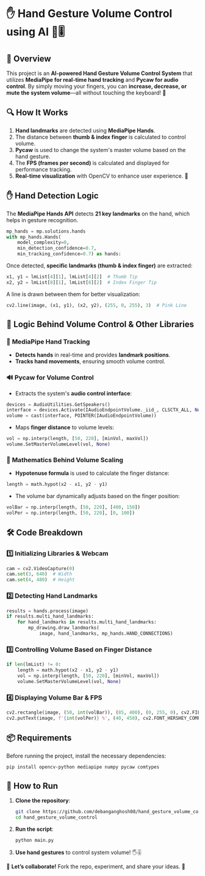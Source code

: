 # ✋ Hand Gesture Volume Control using AI 🤖🎚️

## 📌 Overview
This project is an **AI-powered Hand Gesture Volume Control System** that utilizes **MediaPipe for real-time hand tracking** and **Pycaw for audio control**. By simply moving your fingers, you can **increase, decrease, or mute the system volume**—all without touching the keyboard! 🚀

## 🔍 How It Works
1. **Hand landmarks** are detected using **MediaPipe Hands**.
2. The distance between **thumb & index finger** is calculated to control volume.
3. **Pycaw** is used to change the system's master volume based on the hand gesture.
4. The **FPS (frames per second)** is calculated and displayed for performance tracking.
5. **Real-time visualization** with OpenCV to enhance user experience. 🎥

## ✋ Hand Detection Logic
The **MediaPipe Hands API** detects **21 key landmarks** on the hand, which helps in gesture recognition.
```python
mp_hands = mp.solutions.hands
with mp_hands.Hands(
    model_complexity=0,
    min_detection_confidence=0.7,
    min_tracking_confidence=0.7) as hands:
```

Once detected, **specific landmarks (thumb & index finger)** are extracted:
```python
x1, y1 = lmList[4][1], lmList[4][2]  # Thumb Tip
x2, y2 = lmList[8][1], lmList[8][2]  # Index Finger Tip
```

A line is drawn between them for better visualization:
```python
cv2.line(image, (x1, y1), (x2, y2), (255, 0, 255), 3)  # Pink Line
```

## 🧠 Logic Behind Volume Control & Other Libraries
### 🎯 **MediaPipe Hand Tracking**
- **Detects hands** in real-time and provides **landmark positions**.
- **Tracks hand movements**, ensuring smooth volume control.

### 🔊 **Pycaw for Volume Control**
- Extracts the system's **audio control interface**:
```python
devices = AudioUtilities.GetSpeakers()
interface = devices.Activate(IAudioEndpointVolume._iid_, CLSCTX_ALL, None)
volume = cast(interface, POINTER(IAudioEndpointVolume))
```
- Maps **finger distance** to volume levels:
```python
vol = np.interp(length, [50, 220], [minVol, maxVol])
volume.SetMasterVolumeLevel(vol, None)
```

### 📏 **Mathematics Behind Volume Scaling**
- **Hypotenuse formula** is used to calculate the finger distance:
```python
length = math.hypot(x2 - x1, y2 - y1)
```
- The volume bar dynamically adjusts based on the finger position:
```python
volBar = np.interp(length, [50, 220], [400, 150])
volPer = np.interp(length, [50, 220], [0, 100])
```

## 🛠️ Code Breakdown
### **1️⃣ Initializing Libraries & Webcam**
```python
cam = cv2.VideoCapture(0)
cam.set(3, 640)  # Width
cam.set(4, 480)  # Height
```

### **2️⃣ Detecting Hand Landmarks**
```python
results = hands.process(image)
if results.multi_hand_landmarks:
    for hand_landmarks in results.multi_hand_landmarks:
        mp_drawing.draw_landmarks(
            image, hand_landmarks, mp_hands.HAND_CONNECTIONS)
```

### **3️⃣ Controlling Volume Based on Finger Distance**
```python
if len(lmList) != 0:
    length = math.hypot(x2 - x1, y2 - y1)
    vol = np.interp(length, [50, 220], [minVol, maxVol])
    volume.SetMasterVolumeLevel(vol, None)
```

### **4️⃣ Displaying Volume Bar & FPS**
```python
cv2.rectangle(image, (50, int(volBar)), (85, 400), (0, 255, 0), cv2.FILLED)
cv2.putText(image, f'{int(volPer)} %', (40, 450), cv2.FONT_HERSHEY_COMPLEX, 1, (0, 255, 0), 3)
```

## 📦 Requirements
Before running the project, install the necessary dependencies:
```bash
pip install opencv-python mediapipe numpy pycaw comtypes
```

## 🚀 How to Run
1. **Clone the repository**:
   ```bash
   git clone https://github.com/debanganghosh08/hand_gesture_volume_control.git
   cd hand_gesture_volume_control
   ```
2. **Run the script**:
   ```bash
   python main.py
   ```
3. **Use hand gestures** to control system volume! 🖐️🎚️


📢 **Let’s collaborate!** Fork the repo, experiment, and share your ideas. 🚀
